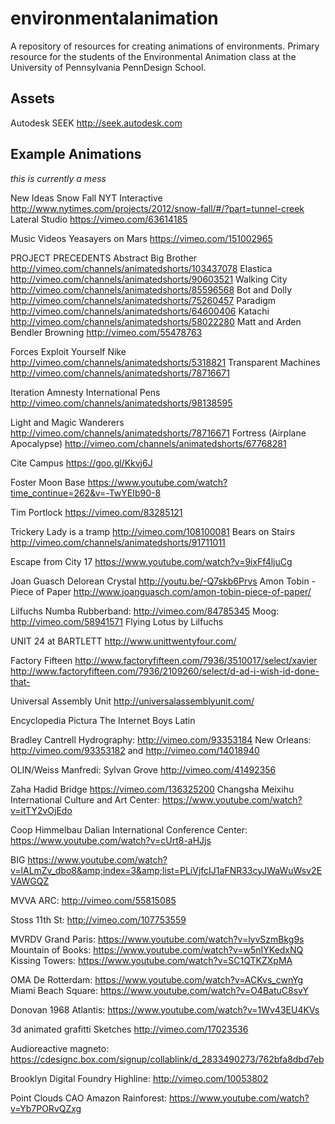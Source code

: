 # environmentalanimation
A repository of resources for creating animations of environments. Primary resource for the students of the Environmental Animation class at the University of Pennsylvania PennDesign School.

## Assets
Autodesk SEEK http://seek.autodesk.com

## Example Animations
*this is currently a mess*

New Ideas
Snow Fall NYT Interactive http://www.nytimes.com/projects/2012/snow-fall/#/?part=tunnel-creek
Lateral Studio https://vimeo.com/63614185

Music Videos
Yeasayers on Mars https://vimeo.com/151002965

PROJECT PRECEDENTS
Abstract
Big Brother http://vimeo.com/channels/animatedshorts/103437078
Elastica http://vimeo.com/channels/animatedshorts/90603521
Walking City http://vimeo.com/channels/animatedshorts/85596568
Bot and Dolly http://vimeo.com/channels/animatedshorts/75260457
Paradigm http://vimeo.com/channels/animatedshorts/64600406
Katachi http://vimeo.com/channels/animatedshorts/58022280
Matt and Arden Bendler Browning http://vimeo.com/55478763

Forces
Exploit Yourself Nike http://vimeo.com/channels/animatedshorts/5318821
Transparent Machines http://vimeo.com/channels/animatedshorts/78716671

Iteration
Amnesty International Pens http://vimeo.com/channels/animatedshorts/98138595

Light and Magic
Wanderers http://vimeo.com/channels/animatedshorts/78716671
Fortress (Airplane Apocalypse) http://vimeo.com/channels/animatedshorts/67768281

Cite Campus https://goo.gl/Kkvj6J

Foster Moon Base https://www.youtube.com/watch?time_continue=262&v=-TwYEIb90-8

Tim Portlock https://vimeo.com/83285121

Trickery
Lady is a tramp http://vimeo.com/108100081
Bears on Stairs http://vimeo.com/channels/animatedshorts/91711011

Escape from City 17 https://www.youtube.com/watch?v=9ixFf4ljuCg

Joan Guasch
Delorean Crystal http://youtu.be/-Q7skb6Prvs
Amon Tobin - Piece of Paper http://www.joanguasch.com/amon-tobin-piece-of-paper/

Lilfuchs
Numba Rubberband: http://vimeo.com/84785345
Moog: http://vimeo.com/58941571
Flying Lotus by Lilfuchs

UNIT 24 at BARTLETT
http://www.unittwentyfour.com/

Factory Fifteen
http://www.factoryfifteen.com/7936/3510017/select/xavier
http://www.factoryfifteen.com/7936/2109260/select/d-ad-i-wish-id-done-that-

Universal Assembly Unit
http://universalassemblyunit.com/

Encyclopedia Pictura
The Internet
Boys Latin

Bradley Cantrell
Hydrography: http://vimeo.com/93353184
New Orleans: http://vimeo.com/93353182 and http://vimeo.com/14018940

OLIN/Weiss Manfredi: Sylvan Grove
http://vimeo.com/41492356

Zaha Hadid
Bridge https://vimeo.com/136325200
Changsha Meixihu International Culture and Art Center: https://www.youtube.com/watch?v=itTY2vOjEdo

Coop Himmelbau
Dalian International Conference Center: https://www.youtube.com/watch?v=cUrt8-aHJjs

BIG
https://www.youtube.com/watch?v=lALmZv_dbo8&amp;index=3&amp;list=PLiVjfcIJ1aFNR33cyJWaWuWsv2EVAWGQZ

MVVA
ARC: http://vimeo.com/55815085

Stoss
11th St: http://vimeo.com/107753559

MVRDV
Grand Paris: https://www.youtube.com/watch?v=lyvSzmBkg9s
Mountain of Books: https://www.youtube.com/watch?v=w5nIYKedxNQ
Kissing Towers: https://www.youtube.com/watch?v=SC1QTKZXpMA

OMA
De Rotterdam: https://www.youtube.com/watch?v=ACKvs_cwnYg
Miami Beach Square: https://www.youtube.com/watch?v=O4BatuC8svY

Donovan 1968 Atlantis: https://www.youtube.com/watch?v=1Wv43EU4KVs

3d animated grafitti Sketches
http://vimeo.com/17023536

Audioreactive
magneto: https://cdesignc.box.com/signup/collablink/d_2833490273/762bfa8dbd7eb

Brooklyn Digital Foundry
Highline: http://vimeo.com/10053802

Point Clouds
CAO Amazon Rainforest: https://www.youtube.com/watch?v=Yb7PORvQZxg
